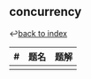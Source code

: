 ## concurrency

↩[back to index](../README.md)

| #    | 题名 | 题解 |
| ---- | ---- | ---- |
|      |      |      |

